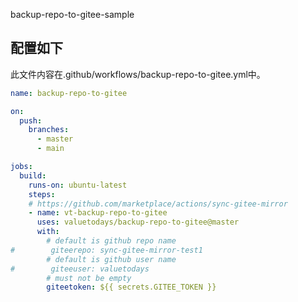 backup-repo-to-gitee-sample

## 配置如下

此文件内容在.github/workflows/backup-repo-to-gitee.yml中。

```yml
name: backup-repo-to-gitee

on:
  push:
    branches: 
      - master
      - main

jobs:
  build:
    runs-on: ubuntu-latest
    steps:
    # https://github.com/marketplace/actions/sync-gitee-mirror
    - name: vt-backup-repo-to-gitee
      uses: valuetodays/backup-repo-to-gitee@master
      with:
        # default is github repo name
#        giteerepo: sync-gitee-mirror-test1
        # default is github user name
#        giteeuser: valuetodays
        # must not be empty
        giteetoken: ${{ secrets.GITEE_TOKEN }}
        
```